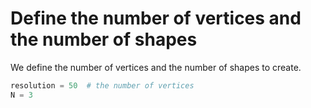 # Define the number of vertices and the number of shapes

We define the number of vertices and the number of shapes to create.

```python
resolution = 50  # the number of vertices
N = 3
```
